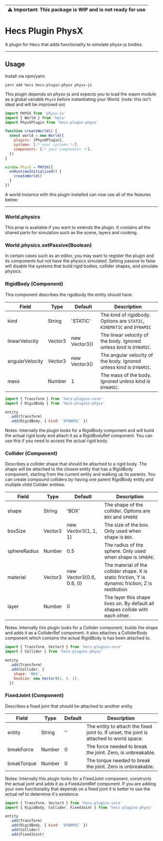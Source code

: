 | :warning: Important: This package is WIP and is not ready for use |
| --- |

# Hecs Plugin PhysX

A plugin for Hecs that adds functionality to simulate physx-js bodies.

---

## Usage

Install via npm/yarn:

```
yarn add hecs hecs-plugin-physx physx-js
```

This plugin depends on physx-js and expects you to load the wasm module as a global variable `PhysX` before instantiating your World. (note: this isn't ideal and will be improved on)

```js
import PHYSX from 'physx-js'
import { World } from 'hecs'
import PhysXPlugin from 'hecs-plugin-physx'

function createWorld() {
  const world = new World({
    plugins: [PhysXPlugin],
    systems: [/* your systems */],
    components: [/* your components */],
  })
}

window.PhysX = PHYSX({
  onRuntimeInitialized() {
    createWorld()
  }
})
```

A world instance with this plugin installed can now use all of the features below:

---

### World.physics

This prop is available if you want to extends the plugin. It contains all the shared parts for simulation such as the scene, layers and cooking.

### World.physics.setPassive(Boolean)

In certain cases such as an editor, you may want to register the plugin and its components but not have the physics simulated. Setting passive to false will disable the systems that build rigid bodies, collider shapes, and simulate physics.

### RigidBody (Component)

This component describes the rigidbody the entity should have.

Field|Type|Default|Description
---|---|---|---
kind|String|'STATIC'|The kind of rigidbody. Options are `STATIC`, `KINEMATIC` and `DYNAMIC`
linearVelocity|Vector3|new Vector3()|The linear velocity of the body. Ignored unless kind is `DYNAMIC`.
angularVelocity|Vector3|new Vector3()|The angular velocity of the body. Ignored unless kind is `DYNAMIC`.
mass|Number|1|The mass of the body. Ignored unless kind is `DYNAMIC`.

```js
import { Transform } from 'hecs-plugins-core'
import { RigidBody } from 'hecs-plugins-physx'

entity
  .add(Transform)
  .add(RigidBody, { kind: 'DYNAMIC' })
```

Notes: Internally the plugin looks for a RigidBody component and will build the actual rigid body and attach it as a RigidBodyRef component. You can use this if you need to access the actual rigid body.

### Collider (Component)

Describes a collider shape that should be attached to a rigid body. The shape will be attached to the closest entity that has a RigidBody component, starting from the current entity and walking up its parents. You can create compound colliders by having one parent RigidBody entity and multiple child Collider entities. 

Field|Type|Default|Description
---|---|---|---
shape|String|'BOX'|The shape of the collider. Options are `BOX` and `SPHERE`
boxSize|Vector3|new Vector3(1, 1, 1)|The size of the box. Only used when shape is `BOX`.
sphereRadius|Number|0.5|The radius of the sphere. Only used when shape is `SPHERE`.
material|Vector3|new Vector3(0.6, 0.6, 0)|The material of the collider shape. X is static friction, Y is dynamic friction, Z is restitution
layer|Number|0|The layer this shape lives on. By default all shapes collide with each other.

Notes: Internally this plugin looks for a Collider component, builds the shape and adds it as a ColliderRef component. It also attaches a ColliderBody component which contains the actual RigidBody is has been attached to.


```js
import { Transform, Vector3 } from 'hecs-plugins-core'
import { Collider } from 'hecs-plugins-physx'

entity
  .add(Transform)
  .add(Collider, { 
    shape: 'BOX',
    boxSize: new Vector3(2, 4, 2),
  })
```

### FixedJoint (Component)

Describes a fixed joint that should be attached to another entity.

Field|Type|Default|Description
---|---|---|---
entity|String|''|The entity to attach the fixed joint to. If unset, the joint is attached to world space.
breakForce|Number|0|The force needed to break the joint. Zero, is unbreakable.
breakTorque|Number|0|The torque needed to break the joint. Zero is unbreakable.

Notes: Internally this plugin looks for a FixedJoint component, constructs the actual joint and adds it as a FixedJointRef component. If you are adding your own functionality that depends on a fixed joint it is better to use the actual ref to determine it's existence.


```js
import { Transform, Vector3 } from 'hecs-plugins-core'
import { RigidBody, Collider, FixedJoint } from 'hecs-plugins-physx'

entity
  .add(Transform)
  .add(RigidBody, { kind: 'DYNAMIC' })
  .add(Collider)
  .add(FixedJoint)
```